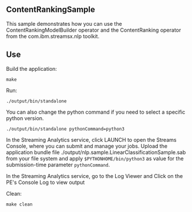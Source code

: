 ## ContentRankingSample

This sample demonstrates how you can use the ContentRankingModelBuilder operator and the ContentRanking operator from the com.ibm.streamsx.nlp toolkit.

## Use

Build the application:

`make`

Run:

`./output/bin/standalone`

You can also change the python command if you need to select a specific python version.

`./output/bin/standalone pythonCommand=python3`

In the Streaming Analytics service, click LAUNCH to open the Streams Console, where you can submit and manage your jobs.
Upload the application bundle file ./output/nlp.sample.LinearClassificationSample.sab from your file system and 
apply `$PYTHONHOME/bin/python3` as value for the submission-time parameter `pythonCommand`.

In the Streaming Analytics service, go to the Log Viewer and Click on the PE's Console Log to view output

Clean:

`make clean`
